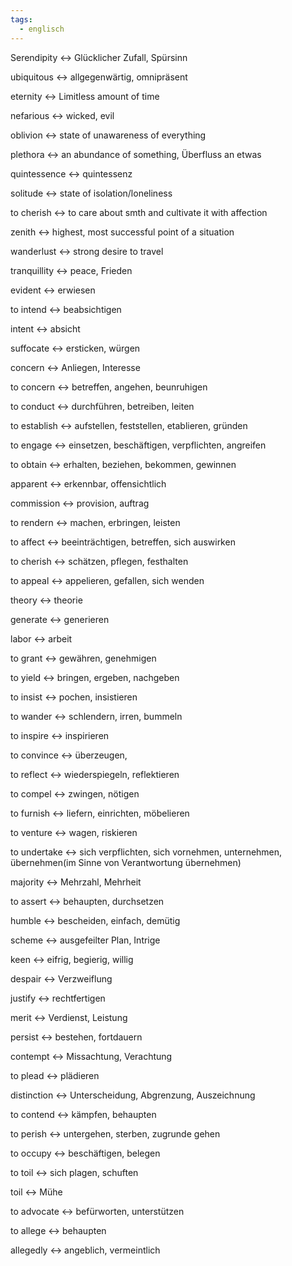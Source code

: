 ```yaml
---
tags:
  - englisch
---
```

Serendipity <-> Glücklicher Zufall, Spürsinn
<!--SR:!2024-10-02,68,312!2024-07-28,17,297-->

ubiquitous <-> allgegenwärtig, omnipräsent
<!--SR:!2024-09-23,59,310!2024-09-04,41,297-->

eternity <-> Limitless amount of time
<!--SR:!2024-09-20,57,312!2024-09-30,65,317-->

nefarious <-> wicked, evil
<!--SR:!2024-10-02,68,312!2024-09-26,61,317-->

oblivion <-> state of unawareness of everything
<!--SR:!2024-08-31,41,292!2024-07-29,18,305-->

plethora <-> an abundance of something, Überfluss an etwas
<!--SR:!2024-07-28,17,297!2024-09-18,55,312-->

quintessence <-> quintessenz
<!--SR:!2024-09-19,58,312!2024-09-25,61,317-->

solitude <-> state of isolation/loneliness
<!--SR:!2024-09-16,55,310!2024-07-28,17,297-->

to cherish <-> to care about smth and cultivate it with affection
<!--SR:!2024-09-24,61,317!2024-09-01,44,290-->

zenith <-> highest, most successful point of a situation
<!--SR:!2024-09-15,50,305!2024-08-23,36,290-->

wanderlust <-> strong desire to travel
<!--SR:!2024-09-22,59,317!2024-09-15,55,312-->

tranquillity <-> peace, Frieden
<!--SR:!2024-09-09,50,292!2024-09-21,58,317-->

evident <-> erwiesen
<!--SR:!2024-07-30,4,312!2024-07-31,4,318-->

to intend <-> beabsichtigen
<!--SR:!2024-07-30,4,312!2000-01-01,1,250-->

intent <-> absicht
<!--SR:!2024-07-30,4,312!2024-07-31,4,318-->

suffocate <-> ersticken, würgen
<!--SR:!2024-07-30,4,312!2000-01-01,1,250-->

concern <-> Anliegen, Interesse
<!--SR:!2024-07-28,1,278!2024-07-30,4,312-->

to concern <-> betreffen, angehen, beunruhigen
<!--SR:!2000-01-01,1,250!2024-07-30,4,312-->

to conduct <-> durchführen, betreiben, leiten
<!--SR:!2024-07-29,3,292!2000-01-01,1,250-->

to establish <-> aufstellen, feststellen, etablieren, gründen
<!--SR:!2000-01-01,1,250!2024-07-30,4,312-->

to engage <-> einsetzen, beschäftigen, verpflichten, angreifen
<!--SR:!2024-07-30,3,272!2000-01-01,1,250-->

to obtain <-> erhalten, beziehen, bekommen, gewinnen
<!--SR:!2024-07-29,3,292!2000-01-01,1,250-->

apparent <-> erkennbar, offensichtlich
<!--SR:!2024-07-29,3,292!2000-01-01,1,250-->

commission <-> provision, auftrag
<!--SR:!2024-07-30,3,298!2024-07-30,4,312-->

to rendern <-> machen, erbringen, leisten
<!--SR:!2000-01-01,1,250!2024-07-28,1,252-->

to affect <-> beeinträchtigen, betreffen, sich auswirken
<!--SR:!2024-07-30,4,312!2000-01-01,1,250-->

to cherish <-> schätzen, pflegen, festhalten
<!--SR:!2024-07-30,4,312!2024-07-31,4,318-->

to appeal <-> appelieren, gefallen, sich wenden
<!--SR:!2024-07-28,1,278!2000-01-01,1,250-->

theory <-> theorie

generate <-> generieren
<!--SR:!2000-01-01,1,250!2024-07-31,4,318-->

labor <-> arbeit
<!--SR:!2000-01-01,1,250!2024-07-31,4,318-->

to grant <-> gewähren, genehmigen
<!--SR:!2024-07-31,4,318!2000-01-01,1,250-->

to yield <-> bringen, ergeben, nachgeben
<!--SR:!2024-07-28,1,278!2000-01-01,1,250-->

to insist <-> pochen, insistieren
<!--SR:!2024-07-31,4,318!2000-01-01,1,250-->

to wander <-> schlendern, irren, bummeln

to inspire <-> inspirieren
<!--SR:!2024-07-31,4,318!2000-01-01,1,250-->

to convince <-> überzeugen, 

to reflect <-> wiederspiegeln, reflektieren
<!--SR:!2024-07-31,4,318!2000-01-01,1,250-->

to compel <-> zwingen, nötigen
<!--SR:!2024-07-30,3,298!2000-01-01,1,250-->

to furnish <-> liefern, einrichten, möbelieren
<!--SR:!2000-01-01,1,250!2024-07-31,4,318-->

to venture <-> wagen, riskieren
<!--SR:!2000-01-01,1,250!2024-07-31,4,318-->

to undertake <-> sich verpflichten, sich vornehmen, unternehmen, übernehmen(im Sinne von Verantwortung übernehmen)
<!--SR:!2024-07-28,1,278!2000-01-01,1,250-->

majority <-> Mehrzahl, Mehrheit
<!--SR:!2000-01-01,1,250!2024-07-31,4,318-->

to assert <-> behaupten, durchsetzen
<!--SR:!2024-07-28,1,278!2000-01-01,1,250-->

humble <-> bescheiden, einfach, demütig

scheme <-> ausgefeilter Plan, Intrige
<!--SR:!2000-01-01,1,250!2024-07-31,4,318-->

keen <-> eifrig, begierig, willig
<!--SR:!2000-01-01,1,250!2024-07-31,4,318-->

despair <-> Verzweiflung
<!--SR:!2000-01-01,1,250!2024-07-31,4,318-->

justify <-> rechtfertigen
<!--SR:!2000-01-01,1,250!2024-07-31,4,318-->

merit <-> Verdienst, Leistung

persist <-> bestehen, fortdauern

contempt <-> Missachtung, Verachtung
<!--SR:!2000-01-01,1,250!2024-07-31,4,318-->

to plead <-> plädieren
<!--SR:!2024-07-31,4,318!2000-01-01,1,250-->

distinction <-> Unterscheidung, Abgrenzung, Auszeichnung
<!--SR:!2024-07-30,3,298!2000-01-01,1,250-->

to contend <-> kämpfen, behaupten
<!--SR:!2000-01-01,1,250!2024-07-30,3,298-->

to perish <-> untergehen, sterben, zugrunde gehen

to occupy <-> beschäftigen, belegen
<!--SR:!2024-07-31,4,318!2000-01-01,1,250-->

to toil <-> sich plagen, schuften

toil <-> Mühe

to advocate <-> befürworten, unterstützen
<!--SR:!2000-01-01,1,250!2024-07-31,4,318-->

to allege <-> behaupten
<!--SR:!2000-01-01,1,250!2024-07-31,4,318-->

allegedly <-> angeblich, vermeintlich
<!--SR:!2000-01-01,1,250!2024-07-31,4,318-->


